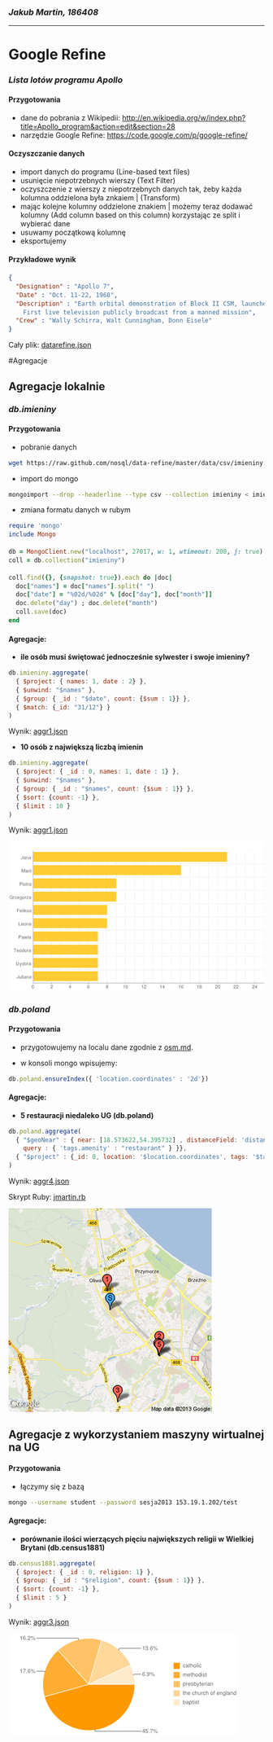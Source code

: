 ### *Jakub Martin, 186408*
---

# Google Refine 

### *Lista lotów programu Apollo*

#### Przygotowania
* dane do pobrania z Wikipedii: http://en.wikipedia.org/w/index.php?title=Apollo_program&action=edit&section=28
* narzędzie Google Refine: https://code.google.com/p/google-refine/

#### Oczyszczanie danych
* import danych do programu (Line-based text files)
* usunięcie niepotrzebnych wierszy (Text Filter)
* oczyszczenie z wierszy z niepotrzebnych danych tak, żeby każda kolumna oddzielona była znkaiem | (Transform)
* mając kolejne kolumny oddzielone znakiem | możemy teraz dodawać kolumny (Add column based on this column) korzystając ze split i wybierać dane
* usuwamy początkową kolumnę
* eksportujemy

#### Przykładowe wynik
```json
{
  "Designation" : "Apollo 7",
  "Date" : "Oct. 11-22, 1968",
  "Description" : "Earth orbital demonstration of Block II CSM, launched on Saturn IB. 
    First live television publicly broadcast from a manned mission",
  "Crew" : "Wally Schirra, Walt Cunningham, Donn Eisele"
}
```
Cały plik: [datarefine.json](/data/json/jmartin/datarefine.json)

#Agregacje

## Agregacje lokalnie

### *db.imieniny*

#### Przygotowania

* pobranie danych

```sh
wget https://raw.github.com/nosql/data-refine/master/data/csv/imieniny.csv
```

* import do mongo

```sh
mongoimport --drop --headerline --type csv --collection imieniny < imieniny.csv
```

* zmiana formatu danych w rubym

```ruby
require 'mongo'
include Mongo

db = MongoClient.new("localhost", 27017, w: 1, wtimeout: 200, j: true).db("test")
coll = db.collection("imieniny")

coll.find({}, {snapshot: true}).each do |doc|
  doc["names"] = doc["names"].split(" ")
  doc["date"] = "%02d/%02d" % [doc["day"], doc["month"]]
  doc.delete("day") ; doc.delete("month")
  coll.save(doc)
end
```

#### Agregacje:

* **ile osób musi świętować jednocześnie sylwester i swoje imieniny?**

```js
db.imieniny.aggregate(
  { $project: { names: 1, date : 2} },
  { $unwind: "$names" },
  { $group: { _id : "$date", count: {$sum : 1}} },
  { $match: {_id: "31/12"} }
)
```

Wynik: [aggr1.json](/data/json/jmartin/aggr1.json)

* **10 osób z największą liczbą imienin**

```js
db.imieniny.aggregate(
  { $project: { _id : 0, names: 1, date : 1} },
  { $unwind: "$names" },
  { $group: { _id : "$names", count: {$sum : 1}} },
  { $sort: {count: -1} },
  { $limit : 10 }
)
```

Wynik: [aggr1.json](/data/json/jmartin/aggr2.json)

![](../images/jmartin/aggr1.png "http://chart.apis.google.com/chart?chs=600x350&chg=4,10,1,4&cht=bhg&chd=t:84,64,36,36,32,32,28,28,28,28&chxt=x,y&chxl=1:|Juliana|Izydora|Teodora|Pawla|Leona|Feliksa|Grzegorza|Piotra|Marii|Jana&chxr=0,0,25")

### *db.poland*

#### Przygotowania

* przygotowujemy na localu dane zgodnie z [osm.md](/docs/osm.md).

* w konsoli mongo wpisujemy:

```js
db.poland.ensureIndex({ 'location.coordinates' : '2d'})
```

#### Agregacje:

* **5 restauracji niedaleko UG (db.poland)**

```js
db.poland.aggregate(
  { "$geoNear" : { near: [18.573622,54.395732] , distanceField: 'distance', limit: 5, 
    query : { 'tags.amenity' : "restaurant" } }},
  { "$project" : {_id: 0, location: '$location.coordinates', tags: '$tags', distance: '$distance'}}
)
```

Wynik: [aggr4.json](/data/json/jmartin/aggr4.json)

Skrypt Ruby: [jmartin.rb](/scripts/ruby/jmartin.rb)

![](../images/jmartin/aggr4.png "http://maps.googleapis.com/maps/api/staticmap?center=54.395732,18.573622&zoom=12&size=400x400&maptype=roadmap&sensor=false&format=png&markers=color:red%7Clabel:1%7C54.4030471,18.5716565&markers=color:red%7Clabel:2%7C54.3808497,18.6070039&markers=color:red%7Clabel:3%7C54.3594773,18.5789614&markers=color:red%7Clabel:4%7C54.3779611,18.6064784&markers=color:red%7Clabel:5%7C54.3775886,18.6069796&markers=color:blue%7Clabel:S%7C54.395732,18.573622")

## Agregacje z wykorzystaniem maszyny wirtualnej na UG

#### Przygotowania

* łączymy się z bazą

```sh
mongo --username student --password sesja2013 153.19.1.202/test
```

#### Agregacje:

* **porównanie ilości wierzących pięciu największych religii w Wielkiej Brytani (db.census1881)**

```js
db.census1881.aggregate(
  { $project: { _id : 0, religion: 1} },
  { $group: { _id : "$religion", count: {$sum : 1}} },
  { $sort: {count: -1} },
  { $limit : 5 }
)
```

Wynik: [aggr3.json](/data/json/jmartin/aggr3.json)

![](../images/jmartin/aggr3.png "http://chart.apis.google.com/chart?chs=450x200&cht=p&chd=t:45.7,17.6,16.2,13.6,6.9&chdl=catholic|methodist|presbyterian|the%20church%20of%20england|baptist&chl=45.7%|17.6%|16.2%|13.6%|6.9%") 
